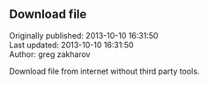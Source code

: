 ## Download file  
Originally published: 2013-10-10 16:31:50  
Last updated: 2013-10-10 16:31:50  
Author: greg zakharov  
  
Download file from internet without third party tools.